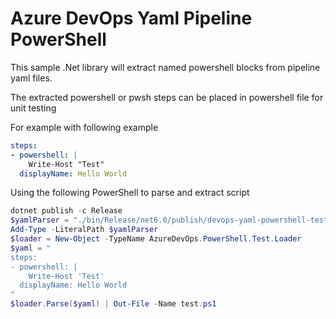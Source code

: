 # Azure DevOps Yaml Pipeline PowerShell

This sample .Net library will extract named powershell blocks from pipeline yaml files.

The extracted powershell or pwsh steps can be placed in powershell file for unit testing

For example with following example

```yml
steps:
- powershell: |
    Write-Host "Test"
  displayName: Hello World 
```

Using the following PowerShell to parse and extract script

```powershell
dotnet publish -c Release
$yamlParser = "./bin/Release/net6.0/publish/devops-yaml-powershell-test.dll"
Add-Type -LiteralPath $yamlParser
$loader = New-Object -TypeName AzureDevOps.PowerShell.Test.Loader
$yaml = "
steps:
- powershell: |
    Write-Host 'Test'
  displayName: Hello World 
"
$loader.Parse($yaml) | Out-File -Name test.ps1
```
